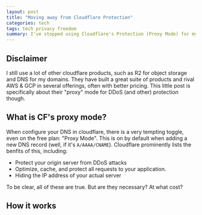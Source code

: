 ```yaml
---
layout: post
title: "Moving away from Cloudflare Protection"
categories: tech
tags: tech privacy freedom
summary: I've stopped using Cloudflare's Protection (Proxy Mode) for my websites, partly to avoid centralization of the internet, and partly because of their user-hostile behavior
---
```



## Disclaimer

I still use a lot of other cloudflare products, such as R2 for object storage and DNS for my domains. They have built a great suite of products and rival AWS & GCP in several offerings, often with better pricing. This little post is specifically about their "proxy" mode for DDoS (and other) protection though.

## What is CF's proxy mode?

When configure your DNS in cloudflare, there is a very tempting toggle, even on the free plan: "Proxy Mode". This is on by default when adding a new DNS record (well, if it's `A/AAAA/CNAME`). Cloudflare prominently lists the benfits of this, including:

* Protect your origin server from DDoS attacks
* Optimize, cache, and protect all requests to your application.
* Hiding the IP address of your actual server

To be clear, all of these are true. But are they necessary? At what cost?

## How it works


